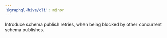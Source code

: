 ```yaml
---
'@graphql-hive/cli': minor
---
```


Introduce schema publish retries, when being blocked by other concurrent schema publishes.
